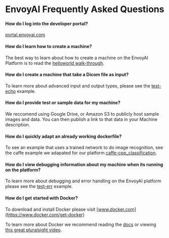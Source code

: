 # EnvoyAI Frequently Asked Questions

#### How do I log into the developer portal?
[portal.envoyai.com](https://portal.envoyai.com)

#### How do I learn how to create a machine?
The best way to learn about how to create a machine on the EnvoyAI Platform is to read the [helloworld walk-through](./test-helloworld/README.md).

#### How do I create a machine that take a Dicom file as input?
To learn more about advanced input and output types, please see the [test-echo](/test-echo/README.md) example.

#### How do I provide test or sample data for my machine?
We reccomend using Google Drive, or Amazon S3 to publicly host sample images and data. You can then publish a link to that data in your Machine description.

#### How do I quickly adapt an already working dockerfile?
To see an example that uses a trained network to do image recognition, see the caffe example we adapated for our platform 
[caffe-cpp_classification](./caffe-cpp_classification/).

#### How do I view debugging information about my machine when its running on the platform?
To learn more about debugging and error handling on the EnvoyAI platform please see the [test-err](../test-err/) example.

#### How do I get started with Docker?
To download and install Docker please visit [www.docker.com](https://www.docker.com/get-docker)

To learn more about Docker we recommend reading the [docs](https://docs.docker.com/) or viewing 
[this great pluralsight video](https://www.pluralsight.com/courses/docker-deep-dive).
